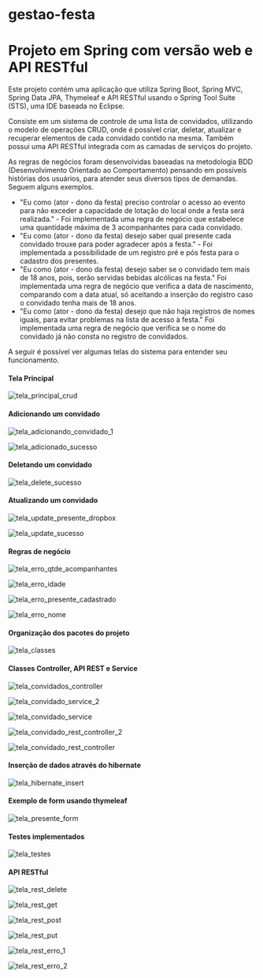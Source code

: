 # gestao-festa
<h1>Projeto em Spring com versão web e API RESTful</h1>

<p>Este projeto contém uma aplicação que utiliza Spring Boot, Spring MVC, Spring Data JPA, Thymeleaf e API RESTful usando o Spring Tool Suite (STS), uma IDE baseada no Eclipse.</p>

<p>Consiste em um sistema de controle de uma lista de convidados, utilizando o modelo de operações CRUD, onde é possível criar, deletar, atualizar e recuperar elementos de cada convidado contido na mesma. Também possui uma API RESTful integrada com as camadas de serviços do projeto.</p>

<p>As regras de negócios foram desenvolvidas baseadas na metodologia BDD (Desenvolvimento Orientado ao Comportamento) pensando em possíveis histórias dos usuários, para atender seus diversos tipos de demandas. Seguem alguns exemplos.</p>

<ul>
<li>"Eu como (ator - dono da festa) preciso controlar o acesso ao evento para não exceder a capacidade de lotação do local onde a festa será realizada." - Foi implementada uma regra de negócio que estabelece uma quantidade máxima de 3 acompanhantes para cada convidado.</li>
<li>"Eu como (ator - dono da festa) desejo saber qual presente cada convidado trouxe para poder agradecer após a festa." - Foi implementada a possibilidade de um registro pré e pós festa para o cadastro dos presentes.</li>
<li>"Eu como (ator - dono da festa) desejo saber se o convidado tem mais de 18 anos, pois, serão servidas bebidas alcólicas na festa." Foi implementada uma regra de negócio que verifica a data de nascimento, comparando com a data atual, só aceitando a inserção do registro caso o convidado tenha mais de 18 anos.</li>
<li>"Eu como (ator - dono da festa) desejo que não haja registros de nomes iguais, para evitar problemas na lista de acesso à festa." Foi implementada uma regra de negócio que verifica se o nome do convidado já não consta no registro de convidados.</li>
</ul>

A seguir é possível ver algumas telas do sistema para entender seu funcionamento.

<h4>Tela Principal</h4>

![tela_principal_crud](https://user-images.githubusercontent.com/107574302/212144103-ee834ef0-71df-410c-8ca0-def38051fc00.png)

<h4>Adicionando um convidado</h4>

![tela_adicionando_convidado_1](https://user-images.githubusercontent.com/107574302/212153320-66814432-d76c-4ece-bc90-bcee2564065f.png)

![tela_adicionado_sucesso](https://user-images.githubusercontent.com/107574302/212150099-850170b1-06a1-4d49-a6c2-1af0fcfcf9e5.png)

<h4>Deletando um convidado</h4>

![tela_delete_sucesso](https://user-images.githubusercontent.com/107574302/212150510-87fc37b5-389b-4de7-b9ed-db050b0e4f09.png)

<h4>Atualizando um convidado</h4>

![tela_update_presente_dropbox](https://user-images.githubusercontent.com/107574302/212150676-67b6a1d9-3ecb-45f8-9dcf-f9eafcf25f4c.png)

![tela_update_sucesso](https://user-images.githubusercontent.com/107574302/212150791-cd15e874-5524-4fe3-8182-d7b0c61cd353.png)

<h4>Regras de negócio</h4>

![tela_erro_qtde_acompanhantes](https://user-images.githubusercontent.com/107574302/212151352-23bc547b-ef07-4292-808e-e707ab9af133.png)

![tela_erro_idade](https://user-images.githubusercontent.com/107574302/212151298-232c74a2-29a4-41a7-81c8-4ef893b0e60a.png)

![tela_erro_presente_cadastrado](https://user-images.githubusercontent.com/107574302/212151439-d3f47762-9d89-44ca-b45f-0c29797939e4.png)

![tela_erro_nome](https://user-images.githubusercontent.com/107574302/212151496-2cca14a2-d413-4d93-9b79-529403fc9206.png)

<h4>Organização dos pacotes do projeto</h4>

![tela_classes](https://user-images.githubusercontent.com/107574302/212152557-93874ea6-0739-41b9-ad7b-3246b7424e2a.png)

<h4>Classes Controller, API REST e Service</h4>

![tela_convidados_controller](https://user-images.githubusercontent.com/107574302/212152069-f834380f-458c-4174-bf6d-dbab97e77059.png)

![tela_convidado_service_2](https://user-images.githubusercontent.com/107574302/212152967-bacfef97-90dc-4a19-b995-30a9a780cf11.png)

![tela_convidado_service](https://user-images.githubusercontent.com/107574302/212152088-f9507798-efb9-428e-93fd-d0aabfc9ced6.png)

![tela_convidado_rest_controller_2](https://user-images.githubusercontent.com/107574302/212153015-71a6c39e-6ae3-4cb3-89fd-0e59256c6657.png)

![tela_convidado_rest_controller](https://user-images.githubusercontent.com/107574302/212152110-b46f7557-98f8-4c1b-a27d-0c4dfe319729.png)

<h4>Inserção de dados através do hibernate</h4>

![tela_hibernate_insert](https://user-images.githubusercontent.com/107574302/212154475-5e5e8f43-86e6-48c2-b96a-090d006000dd.png)

<h4>Exemplo de form usando thymeleaf</h4>

![tela_presente_form](https://user-images.githubusercontent.com/107574302/212154489-58f0a108-7aae-476f-a831-b3fb59c2d13c.png)

<h4>Testes implementados</h4>

![tela_testes](https://user-images.githubusercontent.com/107574302/212154496-2e78772f-ce0c-4300-a6a0-0cbf0f2b3c11.png)

<h4>API RESTful</h4>

![tela_rest_delete](https://user-images.githubusercontent.com/107574302/212157205-0fb9f77f-5d44-4266-b3da-5ae0da81438c.png)

![tela_rest_get](https://user-images.githubusercontent.com/107574302/212157210-8e77134b-90eb-491d-92c2-d3e8d14450f0.png)

![tela_rest_post](https://user-images.githubusercontent.com/107574302/212157212-25e1c50e-ef6c-4fd6-b85b-5749d1e63694.png)

![tela_rest_put](https://user-images.githubusercontent.com/107574302/212157213-8f5a476e-43dc-4417-a8fb-8ba5adad024e.png)

![tela_rest_erro_1](https://user-images.githubusercontent.com/107574302/212157253-abb5892e-9fb8-4e4f-b7de-2467d105cfc6.png)

![tela_rest_erro_2](https://user-images.githubusercontent.com/107574302/212157258-17a45852-6d0b-43c2-9595-6ca5fce908d9.png)
